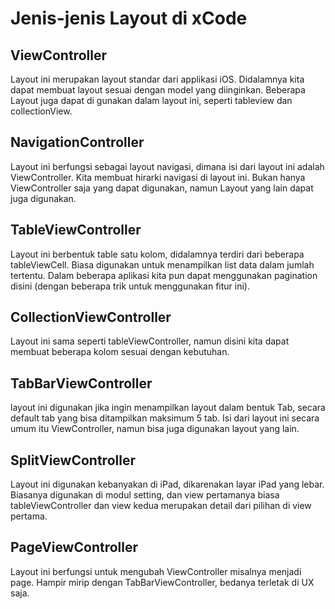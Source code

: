 # Jenis-jenis Layout di xCode

## ViewController

Layout ini merupakan layout standar dari applikasi iOS. Didalamnya kita dapat membuat layout sesuai dengan model yang diinginkan. Beberapa Layout juga dapat di gunakan dalam layout ini, seperti tableview dan collectionView.

## NavigationController

Layout ini berfungsi sebagai layout navigasi, dimana isi dari layout ini adalah ViewController. Kita membuat hirarki navigasi di layout ini. Bukan hanya ViewController saja yang dapat digunakan, namun Layout yang lain dapat juga digunakan.

## TableViewController

Layout ini berbentuk table satu kolom, didalamnya terdiri dari beberapa tableViewCell. Biasa digunakan untuk menampilkan list data dalam jumlah tertentu. Dalam beberapa aplikasi kita pun dapat menggunakan pagination disini (dengan beberapa trik untuk menggunakan fitur ini).

## CollectionViewController

Layout ini sama seperti tableViewController, namun disini kita dapat membuat beberapa kolom sesuai dengan kebutuhan. 

## TabBarViewController

layout ini digunakan jika ingin menampilkan layout dalam bentuk Tab, secara default tab yang bisa ditampilkan maksimum 5 tab. Isi dari layout ini secara umum itu ViewController, namun bisa juga digunakan layout yang lain.

## SplitViewController

Layout ini digunakan kebanyakan di iPad, dikarenakan layar iPad yang lebar. Biasanya digunakan di modul setting, dan view pertamanya biasa tableViewController dan view kedua merupakan detail dari pilihan di view pertama.

## PageViewController

Layout ini berfungsi untuk mengubah ViewController misalnya menjadi page. Hampir mirip dengan TabBarViewController, bedanya terletak di UX saja.
